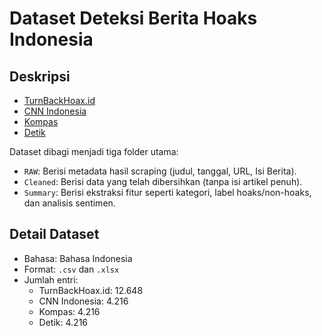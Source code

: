 # Dataset Deteksi Berita Hoaks Indonesia

## Deskripsi

- [TurnBackHoax.id](https://turnbackhoax.id)
- [CNN Indonesia](https://www.cnnindonesia.com)
- [Kompas](https://www.kompas.com)
- [Detik](https://www.detik.com)

Dataset dibagi menjadi tiga folder utama:

- `RAW`: Berisi metadata hasil scraping (judul, tanggal, URL, Isi Berita).
- `Cleaned`: Berisi data yang telah dibersihkan (tanpa isi artikel penuh).
- `Summary`: Berisi ekstraksi fitur seperti kategori, label hoaks/non-hoaks, dan analisis sentimen.

## Detail Dataset

- Bahasa: Bahasa Indonesia
- Format: `.csv` dan `.xlsx`
- Jumlah entri:
  - TurnBackHoax.id: 12.648
  - CNN Indonesia: 4.216
  - Kompas: 4.216
  - Detik: 4.216
